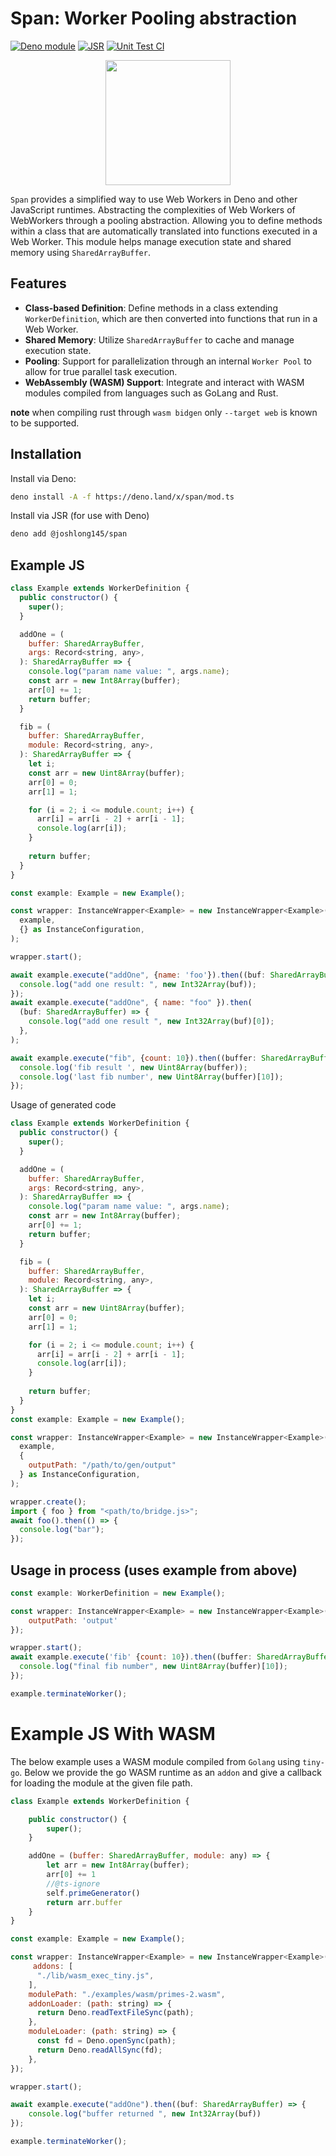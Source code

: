# Span: Worker Pooling abstraction

[![Deno module](https://shield.deno.dev/x/span)](https://deno.land/x/span)
[![JSR](https://jsr.io/badges/@joshlong145/span)](https://jsr.io/@joshlong145/span)
[![Unit Test CI](https://github.com/joshLong145/Span/actions/workflows/test.yml/badge.svg)](https://github.com/joshLong145/Span/actions/workflows/test.yml)

<p align="center">
  <img width="200px" height="200px" src="https://github.com/joshLong145/DenoWebWorkerBridge/blob/master/images/worker-friend.png?raw=true" />
</p>

`Span` provides a simplified way to use Web Workers in Deno and other JavaScript
runtimes. Abstracting the complexities of Web Workers of WebWorkers through a
pooling abstraction. Allowing you to define methods within a class that are
automatically translated into functions executed in a Web Worker. This module
helps manage execution state and shared memory using `SharedArrayBuffer`.

## Features

- **Class-based Definition**: Define methods in a class extending
  `WorkerDefinition`, which are then converted into functions that run in a Web
  Worker.
- **Shared Memory**: Utilize `SharedArrayBuffer` to cache and manage execution
  state.
- **Pooling**: Support for parallelization through an internal `Worker Pool` to
  allow for true parallel task execution.
- **WebAssembly (WASM) Support**: Integrate and interact with WASM modules
  compiled from languages such as GoLang and Rust.

**note** when compiling rust through `wasm bidgen` only `--target web` is known
to be supported.

## Installation

Install via Deno:

```bash
deno install -A -f https://deno.land/x/span/mod.ts
```

Install via JSR (for use with Deno)

```bash
deno add @joshlong145/span
```

## Example JS

```javascript
class Example extends WorkerDefinition {
  public constructor() {
    super();
  }

  addOne = (
    buffer: SharedArrayBuffer,
    args: Record<string, any>,
  ): SharedArrayBuffer => {
    console.log("param name value: ", args.name);
    const arr = new Int8Array(buffer);
    arr[0] += 1;
    return buffer;
  }

  fib = (
    buffer: SharedArrayBuffer,
    module: Record<string, any>,
  ): SharedArrayBuffer => {
    let i;
    const arr = new Uint8Array(buffer);
    arr[0] = 0;
    arr[1] = 1;

    for (i = 2; i <= module.count; i++) {
      arr[i] = arr[i - 2] + arr[i - 1];
      console.log(arr[i]);
    }
    
    return buffer;
  }
}

const example: Example = new Example();

const wrapper: InstanceWrapper<Example> = new InstanceWrapper<Example>(
  example,
  {} as InstanceConfiguration,
);

wrapper.start();

await example.execute("addOne", {name: 'foo'}).then((buf: SharedArrayBuffer) => {
  console.log("add one result: ", new Int32Array(buf));
});
await example.execute("addOne", { name: "foo" }).then(
  (buf: SharedArrayBuffer) => {
    console.log("add one result ", new Int32Array(buf)[0]);
  },
);

await example.execute("fib", {count: 10}).then((buffer: SharedArrayBuffer) => {
  console.log('fib result ', new Uint8Array(buffer));
  console.log('last fib number', new Uint8Array(buffer)[10]);
});
```

Usage of generated code

```javascript
class Example extends WorkerDefinition {
  public constructor() {
    super();
  }

  addOne = (
    buffer: SharedArrayBuffer,
    args: Record<string, any>,
  ): SharedArrayBuffer => {
    console.log("param name value: ", args.name);
    const arr = new Int8Array(buffer);
    arr[0] += 1;
    return buffer;
  }

  fib = (
    buffer: SharedArrayBuffer,
    module: Record<string, any>,
  ): SharedArrayBuffer => {
    let i;
    const arr = new Uint8Array(buffer);
    arr[0] = 0;
    arr[1] = 1;

    for (i = 2; i <= module.count; i++) {
      arr[i] = arr[i - 2] + arr[i - 1];
      console.log(arr[i]);
    }
    
    return buffer;
  }
}
const example: Example = new Example();

const wrapper: InstanceWrapper<Example> = new InstanceWrapper<Example>(
  example,
  {
    outputPath: "/path/to/gen/output"
  } as InstanceConfiguration,
);

wrapper.create();
import { foo } from "<path/to/bridge.js>";
await foo().then(() => {
  console.log("bar");
});
```

## Usage in process (uses example from above)

```javascript
const example: WorkerDefinition = new Example();

const wrapper: InstanceWrapper<Example> = new InstanceWrapper<Example>(example, {
    outputPath: 'output'
});

wrapper.start();
await example.execute('fib' {count: 10}).then((buffer: SharedArrayBuffer) => {
  console.log("final fib number", new Uint8Array(buffer)[10]);
});

example.terminateWorker();
```

# Example JS With WASM

The below example uses a WASM module compiled from `Golang` using `tiny-go`.
Below we provide the go WASM runtime as an `addon` and give a callback for
loading the module at the given file path.

```javascript
class Example extends WorkerDefinition {

    public constructor() {
        super();
    }

    addOne = (buffer: SharedArrayBuffer, module: any) => {
        let arr = new Int8Array(buffer);
        arr[0] += 1
        //@ts-ignore
        self.primeGenerator()
        return arr.buffer
    }
}

const example: Example = new Example();

const wrapper: InstanceWrapper<Example> = new InstanceWrapper<Example>(example, {
     addons: [
      "./lib/wasm_exec_tiny.js",
    ],
    modulePath: "./examples/wasm/primes-2.wasm",
    addonLoader: (path: string) => {
      return Deno.readTextFileSync(path);
    },
    moduleLoader: (path: string) => {
      const fd = Deno.openSync(path);
      return Deno.readAllSync(fd);
    },
});

wrapper.start();

await example.execute("addOne").then((buf: SharedArrayBuffer) => {
    console.log("buffer returned ", new Int32Array(buf))
});

example.terminateWorker();
```
